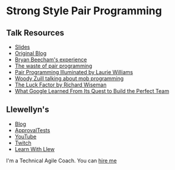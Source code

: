 # Strong Style Pair Programming

## Talk Resources
* [Slides](https://github.com/isidore/Talks/raw/master/Slides/Pair%20Programming.pptx)
* [Original Blog](http://llewellynfalco.blogspot.com/2014/06/llewellyns-strong-style-pairing.html)
* [Bryan Beecham's experience](https://llewellynfalco.blogspot.com/2016/06/interview-with-bryan-beecham-about.html)
* [The waste of pair programming](https://llewellynfalco.blogspot.com/2011/04/value-of-pair-programming.html)
* [Pair Programming Illuminated by Laurie Williams](https://www.amazon.com/dp/0201745763/)
* [Woody Zuill talking about mob programming](https://www.youtube.com/watch?v=SHOVVnRB4h0)
* [The Luck Factor by Richard Wiseman](https://www.amazon.com/dp/0786869143/)
* [What Google Learned From Its Quest to Build the Perfect Team](https://www.nytimes.com/2016/02/28/magazine/what-google-learned-from-its-quest-to-build-the-perfect-team.html)


## Llewellyn's <!-- include: llewellyn.md -->

* [Blog](http://llewellynfalco.blogspot.com/)
* [ApprovalTests](https://github.com/approvals/)
* [YouTube](https://www.youtube.com/user/isidoreus/videos)
* [Twitch](https://www.twitch.tv/llewellynfalco)
* [Learn With Llew](https://github.com/LearnWithLlew)

I'm a Technical Agile Coach. You can [hire me](http://llewellynfalco.blogspot.com/p/hire-me.html)
 <!-- endInclude -->

